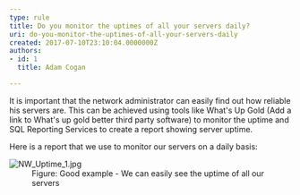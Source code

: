```yaml
---
type: rule
title: Do you monitor the uptimes of all your servers daily?
uri: do-you-monitor-the-uptimes-of-all-your-servers-daily
created: 2017-07-10T23:10:04.0000000Z
authors:
- id: 1
  title: Adam Cogan

---
```




<span class='intro'> <p>It is important that the network administrator can easily find out how reliable his servers are. This can be achieved using tools like What's Up Gold (Add a link to What's up gold better third party software) to monitor the uptime and SQL Reporting Services to create a report showing server uptime.<br></p><p>Here is a report that we use to monitor our servers on a daily basis&#58;<br></p> </span>

<dl class="goodImage"><dt>​​​​​<img src="/PublishingImages/NW_Uptime_1.jpg" alt="NW_Uptime_1.jpg" />​<br></dt><dd>Figure&#58; Good example - We can easily see the uptime of all our servers</dd></dl>


